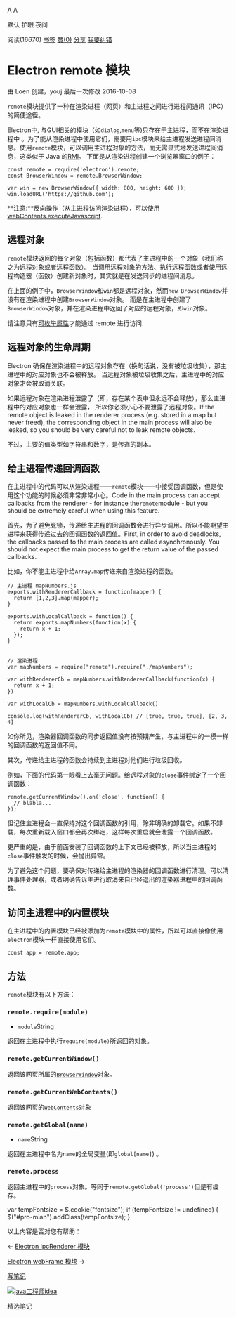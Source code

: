 [](javascript:; "折叠/展开")[](javascript:; "视觉主题设置")

A A

默认 护眼 夜间

阅读(16670) [书签](javascript:;) [赞(0)](javascript:;) [分享](javascript:; "分享") [我要纠错](/edit/electronmanual/electronmanual-remote)

Electron remote 模块
==================

由 Loen 创建，youj 最后一次修改 2016-10-08

`remote`模块提供了一种在渲染进程（网页）和主进程之间进行进程间通讯（IPC）的简便途径。

Electron中, 与GUI相关的模块（如`dialog`,`menu`等)只存在于主进程，而不在渲染进程中 。为了能从渲染进程中使用它们，需要用`ipc`模块来给主进程发送进程间消息。使用`remote`模块，可以调用主进程对象的方法，而无需显式地发送进程间消息，这类似于 Java 的[RMI](http://en.wikipedia.org/wiki/Java_remote_method_invocation)。 下面是从渲染进程创建一个浏览器窗口的例子：

    const remote = require('electron').remote;
    const BrowserWindow = remote.BrowserWindow;
    
    var win = new BrowserWindow({ width: 800, height: 600 });
    win.loadURL('https://github.com');
    

**注意:**反向操作（从主进程访问渲染进程），可以使用[webContents.executeJavascript](https://www.w3cschool.cn/electronmanual/electronmanual-web-contents.html).

远程对象
----

`remote`模块返回的每个对象（包括函数）都代表了主进程中的一个对象（我们称之为远程对象或者远程函数）。 当调用远程对象的方法、执行远程函数或者使用远程构造器（函数）创建新对象时，其实就是在发送同步的进程间消息。

在上面的例子中，`BrowserWindow`和`win`都是远程对象，然而`new BrowserWindow`并没有在渲染进程中创建`BrowserWindow`对象。 而是在主进程中创建了`BrowserWindow`对象，并在渲染进程中返回了对应的远程对象，即`win`对象。

请注意只有[可枚举属性](https://developer.mozilla.org/en-US/docs/Web/JavaScript/Enumerability_and_ownership_of_properties)才能通过 remote 进行访问.

远程对象的生命周期
---------

Electron 确保在渲染进程中的远程对象存在（换句话说，没有被垃圾收集），那主进程中的对应对象也不会被释放。 当远程对象被垃圾收集之后，主进程中的对应对象才会被取消关联。

如果远程对象在渲染进程泄露了（即，存在某个表中但永远不会释放），那么主进程中的对应对象也一样会泄露， 所以你必须小心不要泄露了远程对象。If the remote object is leaked in the renderer process (e.g. stored in a map but never freed), the corresponding object in the main process will also be leaked, so you should be very careful not to leak remote objects.

不过，主要的值类型如字符串和数字，是传递的副本。

给主进程传递回调函数
----------

在主进程中的代码可以从渲染进程——`remote`模块——中接受回调函数，但是使用这个功能的时候必须非常非常小心。Code in the main process can accept callbacks from the renderer - for instance the`remote`module - but you should be extremely careful when using this feature.

首先，为了避免死锁，传递给主进程的回调函数会进行异步调用。所以不能期望主进程来获得传递过去的回调函数的返回值。First, in order to avoid deadlocks, the callbacks passed to the main process are called asynchronously. You should not expect the main process to get the return value of the passed callbacks.

比如，你不能主进程中给`Array.map`传递来自渲染进程的函数。

    // 主进程 mapNumbers.js
    exports.withRendererCallback = function(mapper) {
      return [1,2,3].map(mapper);
    }
    
    exports.withLocalCallback = function() {
      return exports.mapNumbers(function(x) {
        return x + 1;
      });
    }
    

    // 渲染进程
    var mapNumbers = require("remote").require("./mapNumbers");
    
    var withRendererCb = mapNumbers.withRendererCallback(function(x) {
      return x + 1;
    })
    
    var withLocalCb = mapNumbers.withLocalCallback()
    
    console.log(withRendererCb, withLocalCb) // [true, true, true], [2, 3, 4]
    

如你所见，渲染器回调函数的同步返回值没有按预期产生，与主进程中的一模一样的回调函数的返回值不同。

其次，传递给主进程的函数会持续到主进程对他们进行垃圾回收。

例如，下面的代码第一眼看上去毫无问题。给远程对象的`close`事件绑定了一个回调函数：

    remote.getCurrentWindow().on('close', function() {
      // blabla...
    });
    

但记住主进程会一直保持对这个回调函数的引用，除非明确的卸载它。如果不卸载，每次重新载入窗口都会再次绑定，这样每次重启就会泄露一个回调函数。

更严重的是，由于前面安装了回调函数的上下文已经被释放，所以当主进程的`close`事件触发的时候，会抛出异常。

为了避免这个问题，要确保对传递给主进程的渲染器的回调函数进行清理。可以清理事件处理器，或者明确告诉主进行取消来自已经退出的渲染器进程中的回调函数。

访问主进程中的内置模块
-----------

在主进程中的内置模块已经被添加为`remote`模块中的属性，所以可以直接像使用`electron`模块一样直接使用它们。

    const app = remote.app;
    

方法
--

`remote`模块有以下方法：

### `remote.require(module)`

*   `module`String

返回在主进程中执行`require(module)`所返回的对象。

### `remote.getCurrentWindow()`

返回该网页所属的[`BrowserWindow`](https://www.w3cschool.cn/electronmanual/electronmanual-browser-window.html)对象。

### `remote.getCurrentWebContents()`

返回该网页的[`WebContents`](https://www.w3cschool.cn/electronmanual/electronmanual-web-contents.html)对象

### `remote.getGlobal(name)`

*   `name`String

返回在主进程中名为`name`的全局变量(即`global[name]`) 。

### `remote.process`

返回主进程中的`process`对象。等同于`remote.getGlobal('process')`但是有缓存。

var tempFontsize = $.cookie("fontsize"); if (tempFontsize != undefined) { $("#pro-mian").addClass(tempFontsize); }

以上内容是否对您有帮助：

← [Electron ipcRenderer 模块](/electronmanual/electronmanual-ipc-renderer.html "上一篇：Electron ipcRenderer 模块")

[Electron webFrame 模块](/electronmanual/electronmanual-web-frame.html "下一篇：Electron webFrame 模块") →

[写笔记](javascript:;)

[![java工程师idea](/attachments/image/20190115/1547553980272487.png)](https://www.w3cschool.cn/minicourse/play/javabasics_idea_my)

精选笔记